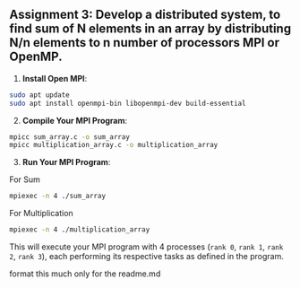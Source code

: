 
## Assignment 3: Develop a distributed system, to find sum of N elements in an array by distributing N/n elements to n number of processors MPI or OpenMP.


1. **Install Open MPI**:

``` bash
sudo apt update
sudo apt install openmpi-bin libopenmpi-dev build-essential
```

2. **Compile Your MPI Program**:


``` bash
mpicc sum_array.c -o sum_array
mpicc multiplication_array.c -o multiplication_array

```

3. **Run Your MPI Program**:

For Sum
``` bash
mpiexec -n 4 ./sum_array

```
For Multiplication
``` bash
mpiexec -n 4 ./multiplication_array

```
This will execute your MPI program with 4 processes (`rank 0`, `rank 1`, `rank 2`, `rank 3`), each performing its respective tasks as defined in the program.

format this much only for the readme.md